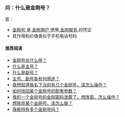 ### 问：什么是金刚号？

答：

- [ 金刚号 ]()是[ 金刚用户 ]()使用[ 金刚服务 ]()的凭证
- 其作用和价值类似于手机电话号码

#### 推荐阅读
- [ 金刚号长什么样？ ](https://a2zitpro.github.io/web/金刚号的形态)
- [ 什么是主号？ ](https://a2zitpro.github.io/web/主号) 
- [ 什么是副号？ ](https://a2zitpro.github.io/web/副号) 
- [ 主号、副号各有何用途？ ](https://a2zitpro.github.io/web/主号和副号的用途) 
- [ 我想知道我名下当前有几个金刚号，该怎么操作？ ](https://a2zitpro.github.io/web/查询名下金刚号)
- [ 如何找回某个金刚号的配套参数？ ](https://a2zitpro.github.io/web/如何找回配套参数)
- [ 我的一个金刚号的金刚密码泄露了，想改密，怎么操作？ ](https://a2zitpro.github.io/web/修改金刚密码)
- [ 想放弃某个金刚号，该怎么做？ ](https://a2zitpro.github.io/web/注销金刚号)
- [ 我能持有多个金刚号吗？ ](https://a2zitpro.github.io/web/每位用户可持有几个金刚号)
